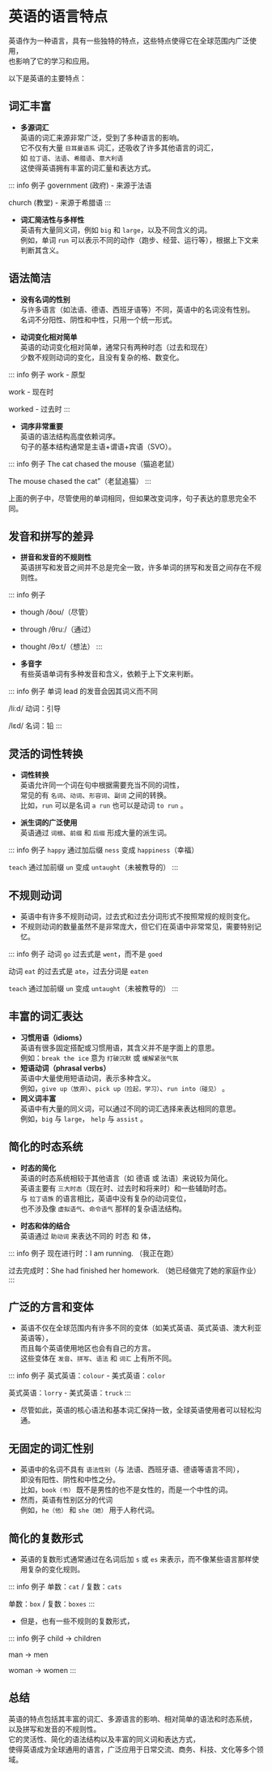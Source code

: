 # 英语的语言特点

英语作为一种语言，具有一些独特的特点，这些特点使得它在全球范围内广泛使用，  
也影响了它的学习和应用。

以下是英语的主要特点：

## 词汇丰富

- **多源词汇**  
  英语的词汇来源非常广泛，受到了多种语言的影响。  
  它不仅有大量 `日耳曼语系` 词汇，还吸收了许多其他语言的词汇，  
  如 `拉丁语`、`法语`、`希腊语`、`意大利语`  
  这使得英语拥有丰富的词汇量和表达方式。

::: info 例子
government (政府) - 来源于法语

church (教堂) - 来源于希腊语
:::

- **词汇简洁性与多样性**  
  英语有大量同义词，例如 `big` 和 `large`，以及不同含义的词。  
  例如，单词 `run` 可以表示不同的动作（跑步、经营、运行等），根据上下文来判断其含义。

## 语法简洁

- **没有名词的性别**  
  与许多语言（如法语、德语、西班牙语等）不同，英语中的名词没有性别。  
  名词不分阳性、阴性和中性，只用一个统一形式。

- **动词变化相对简单**  
  英语的动词变化相对简单，通常只有两种时态（过去和现在）  
  少数不规则动词的变化，且没有复杂的格、数变化。

::: info 例子
work - 原型

work - 现在时

worked - 过去时
:::

- **词序非常重要**  
  英语的语法结构高度依赖词序。  
  句子的基本结构通常是主语+谓语+宾语（SVO）。

::: info 例子
The cat chased the mouse（猫追老鼠）

The mouse chased the cat”（老鼠追猫）
:::

上面的例子中，尽管使用的单词相同，但如果改变词序，句子表达的意思完全不同。

## 发音和拼写的差异

- **拼音和发音的不规则性**  
  英语拼写和发音之间并不总是完全一致，许多单词的拼写和发音之间存在不规则性。

::: info 例子

- though /ðoʊ/（尽管）
- through /θruː/（通过）
- thought /θɔːt/（想法）
  :::

- **多音字**  
   有些英语单词有多种发音和含义，依赖于上下文来判断。

::: info 例子
单词 lead 的发音会因其词义而不同

/liːd/ 动词：引导

/lɛd/ 名词：铅
:::

## 灵活的词性转换

- **词性转换**  
  英语允许同一个词在句中根据需要充当不同的词性，  
  常见的有 `名词`、`动词`、`形容词`、`副词` 之间的转换。  
  比如，`run` 可以是名词 `a run` 也可以是动词 `to run` 。

- **派生词的广泛使用**  
  英语通过 `词根`、`前缀` 和 `后缀` 形成大量的派生词。

::: info 例子
`happy` 通过加后缀 `ness` 变成 `happiness`（幸福）

`teach` 通过加前缀 `un` 变成 `untaught`（未被教导的）
:::

## 不规则动词

- 英语中有许多不规则动词，过去式和过去分词形式不按照常规的规则变化。
- 不规则动词的数量虽然不是非常庞大，但它们在英语中非常常见，需要特别记忆。

::: info 例子
动词 `go` 过去式是 `went`，而不是 `goed`

动词 `eat` 的过去式是 `ate`，过去分词是 `eaten`

`teach` 通过加前缀 `un` 变成 `untaught`（未被教导的）
:::

## 丰富的词汇表达

- **习惯用语（idioms）**  
  英语有很多固定搭配或习惯用语，其含义并不是字面上的意思。  
  例如：`break the ice` 意为 `打破沉默` 或 `缓解紧张气氛`
- **短语动词（phrasal verbs）**  
  英语中大量使用短语动词，表示多种含义。  
  例如，`give up（放弃）`、`pick up（捡起，学习）`、`run into（碰见）` 。
- **同义词丰富**  
  英语中有大量的同义词，可以通过不同的词汇选择来表达相同的意思。  
  例如，`big` 与 `large`， `help` 与 `assist` 。

## 简化的时态系统

- **时态的简化**  
  英语的时态系统相较于其他语言（如 德语 或 法语）来说较为简化。  
  英语主要有 `三大时态`（现在时、过去时和将来时）和一些辅助时态。  
  与 `拉丁语族` 的语言相比，英语中没有复杂的动词变位，  
  也不涉及像 `虚拟语气`、`命令语气` 那样的复杂语法结构。

- **时态和体的结合**  
  英语通过 `助动词` 来表达不同的 时态 和 体，

::: info 例子
现在进行时：I am running. （我正在跑）

过去完成时：She had finished her homework. （她已经做完了她的家庭作业）
:::

## 广泛的方言和变体

- 英语不仅在全球范围内有许多不同的变体（如美式英语、英式英语、澳大利亚英语等），  
  而且每个英语使用地区也会有自己的方言。  
  这些变体在 `发音`、`拼写`、`语法` 和 `词汇` 上有所不同。

::: info 例子
英式英语：`colour` - 美式英语：`color`

英式英语：`lorry` - 美式英语：`truck`
:::

- 尽管如此，英语的核心语法和基本词汇保持一致，全球英语使用者可以轻松沟通。

## 无固定的词汇性别

- 英语中的名词不具有 `语法性别`（与 法语、西班牙语、德语等语言不同），  
  即没有阳性、阴性和中性之分。  
  比如，`book（书）` 既不是男性的也不是女性的，而是一个中性的词。
- 然而，英语有性别区分的代词  
  例如，`he（他）` 和 `she（她）` 用于人称代词。

## 简化的复数形式

- 英语的复数形式通常通过在名词后加 `s` 或 `es` 来表示，而不像某些语言那样使用复杂的变化规则。

::: info 例子
单数：`cat` / 复数：`cats`

单数：`box` / 复数：`boxes`
:::

- 但是，也有一些不规则的复数形式，

::: info 例子
child → children

man → men

woman → women
:::

## 总结

英语的特点包括其丰富的词汇、多源语言的影响、相对简单的语法和时态系统，  
以及拼写和发音的不规则性。  
它的灵活性、简化的语法结构以及丰富的同义词和表达方式，  
使得英语成为全球通用的语言，广泛应用于日常交流、商务、科技、文化等多个领域。
